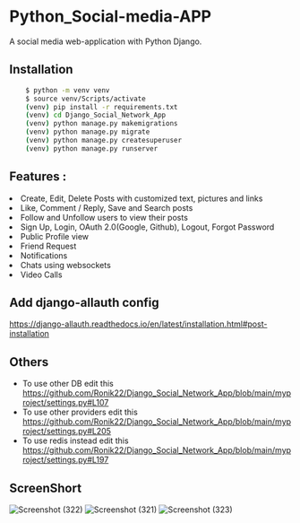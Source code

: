 # Python_Social-media-APP


A social media web-application with Python Django.
## Installation

```bash
    $ python -m venv venv
    $ source venv/Scripts/activate
    (venv) pip install -r requirements.txt
    (venv) cd Django_Social_Network_App
    (venv) python manage.py makemigrations
    (venv) python manage.py migrate
    (venv) python manage.py createsuperuser
    (venv) python manage.py runserver
```
## Features :
<li>Create, Edit, Delete Posts with customized text, pictures and links</li>
<li>Like, Comment / Reply, Save and Search posts</li>
<li>Follow and Unfollow users to view their posts</li>
<li>Sign Up, Login, OAuth 2.0(Google, Github), Logout, Forgot Password</li>
<li>Public Profile view</li>
<li>Friend Request</li>
<li>Notifications</li>
<li>Chats using websockets</li>
<li>Video Calls</li>






## Add django-allauth config

https://django-allauth.readthedocs.io/en/latest/installation.html#post-installation

## Others

- To use other DB edit this https://github.com/Ronik22/Django_Social_Network_App/blob/main/myproject/settings.py#L107
- To use other providers edit this https://github.com/Ronik22/Django_Social_Network_App/blob/main/myproject/settings.py#L205
- To use redis instead edit this https://github.com/Ronik22/Django_Social_Network_App/blob/main/myproject/settings.py#L197
## ScreenShort
![Screenshot (322)](https://user-images.githubusercontent.com/112808009/219021436-e1184f59-4ca9-4684-9970-317c83251e00.png)
![Screenshot (321)](https://user-images.githubusercontent.com/112808009/219021461-46d00882-6da2-4bad-8e09-121409ca02d2.png)
![Screenshot (323)](https://user-images.githubusercontent.com/112808009/219021468-18efb61d-2114-4fae-b8b2-475c579e395d.png)
